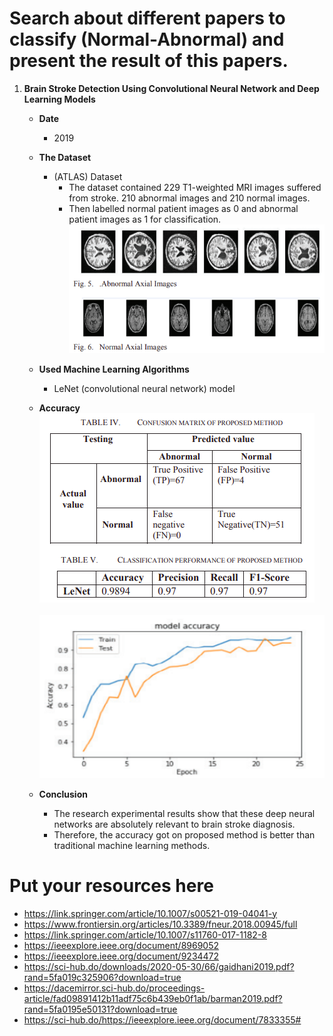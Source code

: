 # Search about different papers to classify (Normal-Abnormal) and present the result of this papers.

   1. **Brain Stroke Detection Using Convolutional Neural Network and Deep Learning Models**
        - **Date**
            - 2019
            
        - **The Dataset**  
            - (ATLAS) Dataset
              - The dataset contained 229 T1-weighted MRI images suffered from stroke. 210 abnormal images and 210 normal images. 
               - Then labelled normal patient images as 0 and abnormal patient images as 1 for classification.<br/>
                 <img src="Data/ATLAS Dataset.png"><br/>
                
        - **Used Machine Learning Algorithms**  
            - LeNet (convolutional neural network) model
        
        - **Accuracy**<br/> 
            <img src="Data/LeNet_acc.png"><br/>   
            <img src="Data/LeNet_acc1.png"><br/>
            
               
        - **Conclusion** 
            - The research experimental results show that these deep neural networks are absolutely relevant to brain stroke diagnosis.
            - Therefore, the accuracy got on proposed method is better than traditional machine learning methods.

                
# Put your resources here 
 
   - https://link.springer.com/article/10.1007/s00521-019-04041-y
   - https://www.frontiersin.org/articles/10.3389/fneur.2018.00945/full
   - https://link.springer.com/article/10.1007/s11760-017-1182-8
   - https://ieeexplore.ieee.org/document/8969052
   - https://ieeexplore.ieee.org/document/9234472
   - https://sci-hub.do/downloads/2020-05-30/66/gaidhani2019.pdf?rand=5fa019c325906?download=true
   - https://dacemirror.sci-hub.do/proceedings-article/fad09891412b11adf75c6b439eb0f1ab/barman2019.pdf?rand=5fa0195e50131?download=true
   - https://sci-hub.do/https://ieeexplore.ieee.org/document/7833355#


